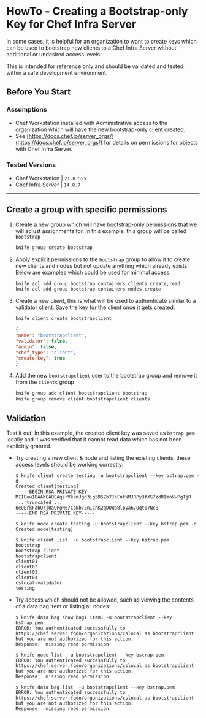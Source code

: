 # HowTo - Creating a Bootstrap-only Key for Chef Infra Server

In some cases, it is helpful for an organization to want to create keys which can be used to bootstrap new clients to
a Chef Infra Server without additional or undesired access levels.

This is intended for reference only and should be validated and tested within a safe development environment.

## Before You Start

### Assumptions

* Chef Workstation installed with Administrative access to the organization which will have the new bootstrap-only client created.
* See [https://docs.chef.io/server_orgs/](https://docs.chef.io/server_orgs/) for details on permissions for objects with Chef Infra Server.

### Tested Versions

* Chef Workstation | `21.8.555`
* Chef Infra Server | `14.8.7`

---

## Create a group with specific permissions

1. Create a new group which will have bootstrap-only permissions that we will adjust assignments for.  In this example, this group will be called `bootstrap`

    ```sh
    knife group create bootstrap
    ```

2. Apply explicit permissions to the `bootstrap` group to allow it to create new clients and
nodes but not update anything which already exists.  Below are examples which could be used for minimal access.

    ```sh
    knife acl add group bootstrap containers clients create,read
    knife acl add group bootstrap containers nodes create
    ```

3. Create a new _client_, this is what will be used to authenticate similar to a validator client.  Save the
key for the client once it gets created.

    ```sh
    knife client create bootstrapclient
    ```

    ```json
    {
    "name": "bootstrapclient",
    "validator": false,
    "admin": false,
    "chef_type": "client",
    "create_key": true
    }
    ```

4. Add the new `bootstrapclient` user to the bootstrap group and remove it from the `clients` group

    ```sh
    knife group add client bootstrapclient bootstrap
    knife group remove client bootstrapclient clients
    ```

## Validation

Test it out!  In this example, the created client key was saved as `bstrap.pem` locally and
it was verified that it cannot read data which has not been explicitly granted.

* Try creating a new client & node and listing the existing clients, these access levels should be working correctly:

    ```plain
    $ knife client create testing -u bootstrapclient --key bstrap.pem -d
    Created client[testing]
    -----BEGIN RSA PRIVATE KEY-----
    MIIEowIBAAKCAQEAqsrVkkmJgd3ig5DSZb7JoFntNMJRPy3fXS7zdRImoVwPgTjR
    ... truncated ...
    neQErkFabUrj0aUPgN6/CoNb/ZnIChK2qDUWa8lpya67Oqt07NcB
    -----END RSA PRIVATE KEY-----
    ```

    ```plain
    $ knife node create testing -u bootstrapclient --key bstrap.pem -d
    Created node[testing]
    ```

    ```plain
    $ knife client list  -u bootstrapclient --key bstrap.pem
    bootstrap
    bootstrap-client
    bootstrapclient
    client01
    client02
    client03
    client04
    cslocal-validator
    testing
    ```

* Try access which should not be allowed, such as viewing the contents of a data bag item or listing all nodes:

    ```plain
    $ knife data bag show bag1 item1 -u bootstrapclient --key bstrap.pem
    ERROR: You authenticated successfully to https://chef.server.fqdn/organizations/cslocal as bootstrapclient but you are not authorized for this action.
    Response:  missing read permission
    ```

    ```plain
    $ knife node list  -u bootstrapclient --key bstrap.pem
    ERROR: You authenticated successfully to https://chef.server.fqdn/organizations/cslocal as bootstrapclient but you are not authorized for this action.
    Response:  missing read permission
    ```

    ```plain
    $ knife data bag list  -u bootstrapclient --key bstrap.pem
    ERROR: You authenticated successfully to https://chef.server.fqdn/organizations/cslocal as bootstrapclient but you are not authorized for this action.
    Response:  missing read permission
    ```

